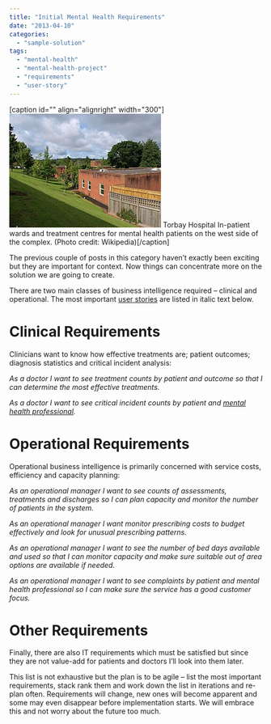 ```yaml
---
title: "Initial Mental Health Requirements"
date: "2013-04-10"
categories: 
  - "sample-solution"
tags: 
  - "mental-health"
  - "mental-health-project"
  - "requirements"
  - "user-story"
---
```


\[caption id="" align="alignright" width="300"\][![Torbay Hospital In-patient wards and ...](images/300px-Torbay_Hospital_-_geograph.org.uk_-_1416979.jpg "Torbay Hospital In-patient wards and ...")](http://commons.wikipedia.org/wiki/File:Torbay_Hospital_-_geograph.org.uk_-_1416979.jpg) Torbay Hospital In-patient wards and treatment centres for mental health patients on the west side of the complex. (Photo credit: Wikipedia)\[/caption\]

The previous couple of posts in this category haven’t exactly been exciting but they are important for context. Now things can concentrate more on the solution we are going to create.

There are two main classes of business intelligence required – clinical and operational. The most important [user stories](http://en.wikipedia.org/wiki/User_story "User story") are listed in italic text below.

# Clinical Requirements

Clinicians want to know how effective treatments are; patient outcomes; diagnosis statistics and critical incident analysis:

_As a doctor I want to see treatment counts by patient and outcome so that I can determine the most effective treatments._

_As a doctor I want to see critical incident counts by patient and [mental health professional](http://en.wikipedia.org/wiki/Mental_health_professional "Mental health professional")._

# Operational Requirements

Operational business intelligence is primarily concerned with service costs, efficiency and capacity planning:

_As an operational manager I want to see counts of assessments, treatments and discharges so I can plan capacity and monitor the number of patients in the system._

_As an operational manager I want monitor prescribing costs to budget effectively and look for unusual prescribing patterns._

_As an operational manager I want to see the number of bed days available and used so that I can monitor capacity and make sure suitable out of area options are available if needed._

_As an operational manager I want to see complaints by patient and mental health professional so I can make sure the service has a good customer focus._

# Other Requirements

Finally, there are also IT requirements which must be satisfied but since they are not value-add for patients and doctors I’ll look into them later.

This list is not exhaustive but the plan is to be agile – list the most important requirements, stack rank them and work down the list in iterations and re-plan often. Requirements will change, new ones will become apparent and some may even disappear before implementation starts. We will embrace this and not worry about the future too much.
